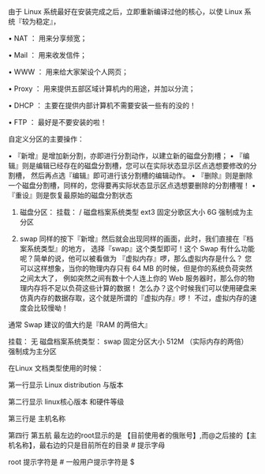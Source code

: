 由于 Linux 系统最好在安装完成之后，立即重新编译过他的核心，以使 Linux 系统『较为稳定』，

• NAT ： 用来分享频宽；

• Mail ： 用来收发信件；

• WWW ： 用来给大家架设个人网页；

• Proxy ： 用来提供五部区域计算机内的用途，并加以分流；

• DHCP ： 主要在提供内部计算机不需要安装一些有的没的！

• FTP ： 最好是不要安装的啦！


自定义分区的主要操作：

• 『新增』是增加新分割，亦即进行分割动作，以建立新的磁盘分割槽；
• 『编辑』则是编辑已经存在的磁盘分割槽，您可以在实际状态显示区点选想要修改的分割槽， 然后再点选『编辑』即可进行该分割槽的编辑动作。
• 『删除』则是删除一个磁盘分割槽，同样的，您得要再实际状态显示区点选想要删除的分割槽喔！
• 『重设』则是恢复最原始的磁盘分割状态

1. 磁盘分区：
挂载： / 
磁盘档案系统类型 ext3
固定分歌区大小 6G
强制成为主分区

2. swap 同样的按下『新增』然后就会出现同样的画面，此时，我们直接在『档案系统类型』的地方， 选择『swap』这个类型即可！这个 Swap 有什么功能呢？简单的说，他可以被看做为 『虚拟内存』啰，那么虚拟内存是什么？ 您可以这样想象，当你的物理内存只有 64 MB 的时候，但是你的系统负荷突然之间太大了， 例如突然之间有数十个人连上你的 Web 服务器时，那么你的物理内存将不足以负荷这些计算的数据！ 怎么办？这个时候我们可以使用硬盘来仿真内存的数据存取，这个就是所谓的『虚拟内存』啰！ 不过，虚拟内存的速度会比较慢呦！

通常 Swap 建议的值大约是『RAM 的两倍大』

挂载： 无
磁盘档案系统类型： swap
固定分区大小 512M （实际内存的两倍）
强制成为主分区


在Linux 文档类型使用的时候：

第一行显示 Linux distribution 与版本

第二行显示 linux核心版本 和硬件等级

第三行是 主机名称

第四行
第五航 最左边的root显示的是 【目前使用者的俄账号】,而@之后接的【主机名称】，最右边的只是目前所在的目录 # 提示字母

root 提示字符是 #
一般用户提示字符是  $

